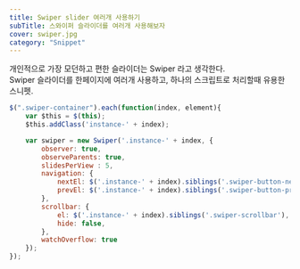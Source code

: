 ```yaml
---
title: Swiper slider 여러개 사용하기
subTitle: 스와이퍼 슬라이더를 여러개 사용해보자
cover: swiper.jpg
category: "Snippet"
---
```


개인적으로 가장 모던하고 편한 슬라이더는 Swiper 라고 생각한다.  
Swiper 슬라이더를 한페이지에 여러개 사용하고, 하나의 스크립트로 처리할때 유용한 스니펫.
  


~~~javascript
$(".swiper-container").each(function(index, element){
    var $this = $(this);
    $this.addClass('instance-' + index);

    var swiper = new Swiper('.instance-' + index, {
        observer: true,
        observeParents: true,
        slidesPerView : 5,
        navigation: {
            nextEl: $('.instance-' + index).siblings('.swiper-button-next'),
            prevEl: $('.instance-' + index).siblings('.swiper-button-prev'),
        },
        scrollbar: {
            el: $('.instance-' + index).siblings('.swiper-scrollbar'),
            hide: false,
        },
        watchOverflow: true
    });
});
~~~